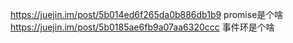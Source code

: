 https://juejin.im/post/5b014ed6f265da0b886db1b9 promise是个啥
https://juejin.im/post/5b0185ae6fb9a07aa6320ccc  事件环是个啥